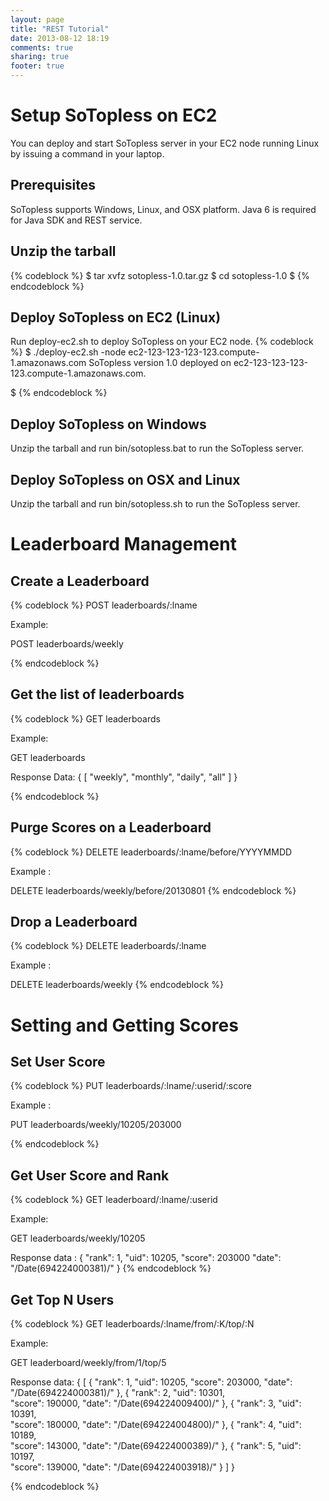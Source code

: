 ```yaml
---
layout: page
title: "REST Tutorial"
date: 2013-08-12 18:19
comments: true
sharing: true
footer: true
---
```


Setup SoTopless on EC2
======================
You can deploy and start SoTopless server in your EC2 node running Linux by issuing a command in your laptop.

Prerequisites
-------------
SoTopless supports Windows, Linux, and OSX platform.
Java 6 is required for Java SDK and REST service.

Unzip the tarball
-----------------
{% codeblock %}
$ tar xvfz sotopless-1.0.tar.gz
$ cd sotopless-1.0
$
{% endcodeblock %}

Deploy SoTopless on EC2 (Linux)
-------------------------------
Run deploy-ec2.sh to deploy SoTopless on your EC2 node.
{% codeblock %}
$ ./deploy-ec2.sh -node ec2-123-123-123-123.compute-1.amazonaws.com
SoTopless version 1.0 deployed on ec2-123-123-123-123.compute-1.amazonaws.com.

$
{% endcodeblock %}

Deploy SoTopless on Windows
---------------------------
Unzip the tarball and run bin/sotopless.bat to run the SoTopless server.

Deploy SoTopless on OSX and Linux 
---------------------------------
Unzip the tarball and run bin/sotopless.sh to run the SoTopless server.

Leaderboard Management
======================

Create a Leaderboard
--------------------
{% codeblock %}
POST leaderboards/:lname

Example:

POST leaderboards/weekly

{% endcodeblock %}

Get the list of leaderboards
----------------------------
{% codeblock %}
GET leaderboards

Example:

GET leaderboards

Response Data:
{
    [ "weekly", "monthly", "daily", "all" ]
}

{% endcodeblock %}

Purge Scores on a Leaderboard
-----------------------------
{% codeblock %}
DELETE leaderboards/:lname/before/YYYYMMDD

Example :

DELETE leaderboards/weekly/before/20130801
{% endcodeblock %}


Drop a Leaderboard
------------------
{% codeblock %}
DELETE leaderboards/:lname

Example :

DELETE leaderboards/weekly
{% endcodeblock %}


Setting and Getting Scores
===========================

Set User Score
---------------
{% codeblock %}
PUT leaderboards/:lname/:userid/:score 

Example :

PUT leaderboards/weekly/10205/203000
    
{% endcodeblock %}

Get User Score and Rank
-----------------------
{% codeblock %}
GET leaderboard/:lname/:userid

Example:

GET leaderboards/weekly/10205

Response data :
{
    "rank": 1,
    "uid": 10205,
    "score": 203000
    "date": "/Date(694224000381)/"
}
{% endcodeblock %}


Get Top N Users
---------------
{% codeblock %}
GET leaderboards/:lname/from/:K/top/:N

Example:

GET leaderboard/weekly/from/1/top/5

Response data:
{
    [
        {
            "rank": 1,
            "uid": 10205, 
            "score": 203000,
            "date": "/Date(694224000381)/"
        },
        {
            "rank": 2,
            "uid": 10301,    
            "score": 190000,
            "date": "/Date(694224009400)/"
        },
        {
            "rank": 3,
            "uid": 10391,   
            "score": 180000,
            "date": "/Date(694224004800)/"
        },
        {
            "rank": 4,
            "uid": 10189,    
            "score": 143000,
            "date": "/Date(694224000389)/"
        },
        {
            "rank": 5,
            "uid": 10197,   
            "score": 139000,
            "date": "/Date(694224003918)/"
        }
    ]
}

{% endcodeblock %}







